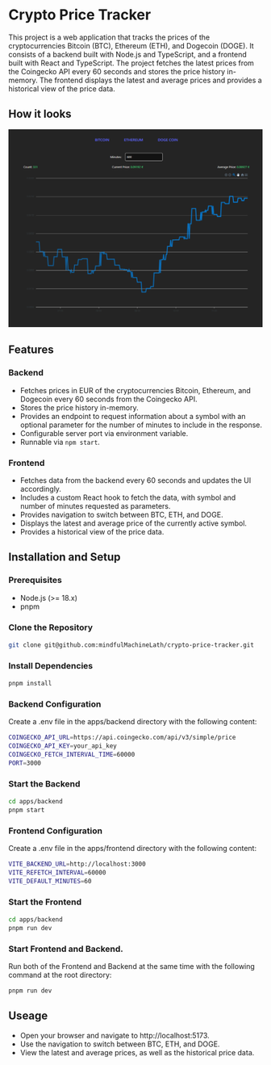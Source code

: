 # Crypto Price Tracker

This project is a web application that tracks the prices of the cryptocurrencies Bitcoin (BTC), Ethereum (ETH), and Dogecoin (DOGE). It consists of a backend built with Node.js and TypeScript, and a frontend built with React and TypeScript. The project fetches the latest prices from the Coingecko API every 60 seconds and stores the price history in-memory. The frontend displays the latest and average prices and provides a historical view of the price data.

## How it looks

![alt text](image-1.png)

## Features

### Backend

- Fetches prices in EUR of the cryptocurrencies Bitcoin, Ethereum, and Dogecoin every 60 seconds from the Coingecko API.
- Stores the price history in-memory.
- Provides an endpoint to request information about a symbol with an optional parameter for the number of minutes to include in the response.
- Configurable server port via environment variable.
- Runnable via `npm start`.

### Frontend

- Fetches data from the backend every 60 seconds and updates the UI accordingly.
- Includes a custom React hook to fetch the data, with symbol and number of minutes requested as parameters.
- Provides navigation to switch between BTC, ETH, and DOGE.
- Displays the latest and average price of the currently active symbol.
- Provides a historical view of the price data.

## Installation and Setup

### Prerequisites

- Node.js (>= 18.x)
- pnpm

### Clone the Repository

```sh
git clone git@github.com:mindfulMachineLath/crypto-price-tracker.git
```

### Install Dependencies

```sh
pnpm install
```

### Backend Configuration

Create a .env file in the apps/backend directory with the following content:

```sh
COINGECKO_API_URL=https://api.coingecko.com/api/v3/simple/price
COINGECKO_API_KEY=your_api_key
COINGECKO_FETCH_INTERVAL_TIME=60000
PORT=3000
```

### Start the Backend

```sh
cd apps/backend
pnpm start
```

### Frontend Configuration

Create a .env file in the apps/frontend directory with the following content:

```sh
VITE_BACKEND_URL=http://localhost:3000
VITE_REFETCH_INTERVAL=60000
VITE_DEFAULT_MINUTES=60
```

### Start the Frontend

```sh
cd apps/backend
pnpm run dev
```

### Start Frontend and Backend.

Run both of the Frontend and Backend at the same time with the following command at the root directory:

```sh
pnpm run dev
```

## Useage

- Open your browser and navigate to http://localhost:5173.
- Use the navigation to switch between BTC, ETH, and DOGE.
- View the latest and average prices, as well as the historical price data.
